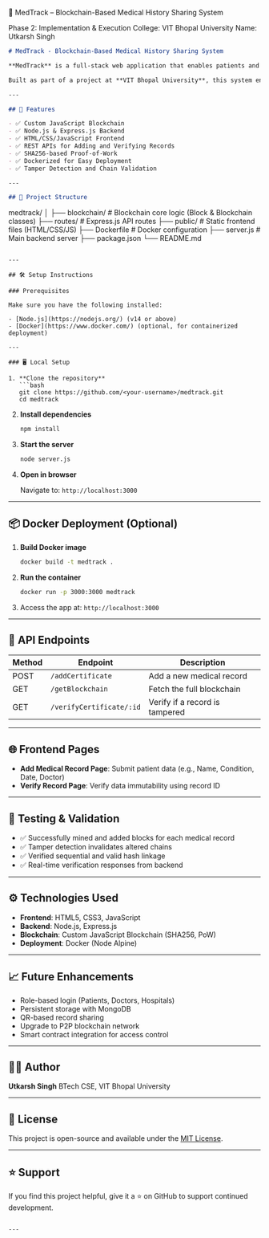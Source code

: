 🏥 MedTrack – Blockchain-Based Medical History Sharing System

Phase 2: Implementation & Execution
College: VIT Bhopal University
Name: Utkarsh Singh
```markdown
# MedTrack - Blockchain-Based Medical History Sharing System

**MedTrack** is a full-stack web application that enables patients and healthcare professionals to securely store and share medical records using a custom blockchain built in JavaScript.

Built as part of a project at **VIT Bhopal University**, this system ensures privacy, immutability, and verifiability of medical data using blockchain technology.

---

## 🚀 Features

- ✅ Custom JavaScript Blockchain
- ✅ Node.js & Express.js Backend
- ✅ HTML/CSS/JavaScript Frontend
- ✅ REST APIs for Adding and Verifying Records
- ✅ SHA256-based Proof-of-Work
- ✅ Dockerized for Easy Deployment
- ✅ Tamper Detection and Chain Validation

---

## 📁 Project Structure

```

medtrack/
│
├── blockchain/           # Blockchain core logic (Block & Blockchain classes)
├── routes/               # Express.js API routes
├── public/               # Static frontend files (HTML/CSS/JS)
├── Dockerfile            # Docker configuration
├── server.js             # Main backend server
├── package.json
└── README.md

````

---

## 🛠️ Setup Instructions

### Prerequisites

Make sure you have the following installed:

- [Node.js](https://nodejs.org/) (v14 or above)
- [Docker](https://www.docker.com/) (optional, for containerized deployment)

---

### 🖥️ Local Setup

1. **Clone the repository**
   ```bash
   git clone https://github.com/<your-username>/medtrack.git
   cd medtrack
````

2. **Install dependencies**

   ```bash
   npm install
   ```

3. **Start the server**

   ```bash
   node server.js
   ```

4. **Open in browser**

   Navigate to: `http://localhost:3000`

---

## 📦 Docker Deployment (Optional)

1. **Build Docker image**

   ```bash
   docker build -t medtrack .
   ```

2. **Run the container**

   ```bash
   docker run -p 3000:3000 medtrack
   ```

3. Access the app at: `http://localhost:3000`

---

## 🔑 API Endpoints

| Method | Endpoint                 | Description                    |
| ------ | ------------------------ | ------------------------------ |
| POST   | `/addCertificate`        | Add a new medical record       |
| GET    | `/getBlockchain`         | Fetch the full blockchain      |
| GET    | `/verifyCertificate/:id` | Verify if a record is tampered |

---

## 🌐 Frontend Pages

* **Add Medical Record Page**: Submit patient data (e.g., Name, Condition, Date, Doctor)
* **Verify Record Page**: Verify data immutability using record ID

---

## 🧪 Testing & Validation

* ✅ Successfully mined and added blocks for each medical record
* ✅ Tamper detection invalidates altered chains
* ✅ Verified sequential and valid hash linkage
* ✅ Real-time verification responses from backend

---

## ⚙️ Technologies Used

* **Frontend**: HTML5, CSS3, JavaScript
* **Backend**: Node.js, Express.js
* **Blockchain**: Custom JavaScript Blockchain (SHA256, PoW)
* **Deployment**: Docker (Node Alpine)

---

## 📈 Future Enhancements

* Role-based login (Patients, Doctors, Hospitals)
* Persistent storage with MongoDB
* QR-based record sharing
* Upgrade to P2P blockchain network
* Smart contract integration for access control

---

## 👨‍💻 Author

**Utkarsh Singh**
BTech CSE, VIT Bhopal University

---

## 📄 License

This project is open-source and available under the [MIT License](LICENSE).

---

## ⭐️ Support

If you find this project helpful, give it a ⭐️ on GitHub to support continued development.

```

---

